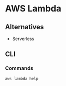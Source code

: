 # AWS Lambda

<!--
https://github.com/JannikWempe/inline-comments/blob/main/apps/api/src/lib/lambda.ts
https://github.com/squaaat/raemian

https://app.pluralsight.com/library/courses/introduction-aws-lambda/table-of-contents
https://app.pluralsight.com/library/courses/aws-developer-lambda-deep-dive/table-of-contents
https://app.pluralsight.com/library/courses/aws-developer-introduction-aws-lambda/table-of-contents
https://app.pluralsight.com/library/courses/aws-deploying-serverless-applications-application-model/table-of-contents
https://app.pluralsight.com/library/courses/lambda-expressions-java-code/table-of-contents
https://app.pluralsight.com/library/courses/enterprise-aws-lambdas-java-eclipse-ide/table-of-contents
https://app.pluralsight.com/library/courses/aws-developer-serverless-architecture-monitoring/table-of-contents
https://app.pluralsight.com/library/courses/snowforce-2020-session-21/table-of-contents
https://app.pluralsight.com/library/courses/implementing-design-patterns-java-8-lambda-expression/table-of-contents

https://linkedin.com/learning/learning-amazon-web-services-lambda-2/serverless-computing-with-lambdas
https://linkedin.com/learning/serverless-and-microservices-for-aws/why-serverless-why-microservices
https://linkedin.com/learning/serverless-architecture/what-you-should-know
https://linkedin.com/learning/building-dynamic-websites-using-aws-lambdas/serverless-technology-is-for-full-stack-developers
https://linkedin.com/learning/learning-amazon-web-services-aws-for-developers-2/getting-started-in-amazon-web-services-aws
https://linkedin.com/learning/building-serverless-apps-on-aws-2018/building-a-serverless-app-on-aws
https://linkedin.com/learning/aws-api-gateway-with-http-lambda-dynamodb-and-ios/easy-restful-api-creation
https://linkedin.com/learning/creating-a-serverless-application-using-react-in-aws/2392677
https://linkedin.com/learning/learning-cloud-computing-serverless-computing/introduction-to-serverless-computing
https://linkedin.com/learning/developing-aws-lambda-functions-with-kotlin/welcome
-->

## Alternatives

- Serverless

## CLI

### Commands

```sh
aws lambda help
```

<!-- ### Usage

```sh
#
aws lambda
``` -->
